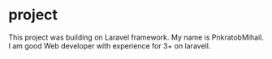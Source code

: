 # project
This project was building on Laravel framework.
My name is PnkratobMihail.
I am  good Web developer with experience for 3+  on laravell.
